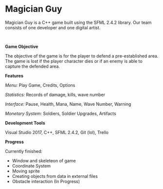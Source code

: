  # Magician Guy
 
 Magician Guy is a C++ game built using the SFML 2.4.2 library. Our team consists of one developer and one digital artist.

<br/>

 **Game Objective**

 
 The objective of the game is for the player to defend a pre-established area. The game is lost if the player character dies or if an enemy is able to capture the defended area.
 <br/>
 
 **Features**
 
 
 *Menu:* Play Game, Credits, Options
 
 *Statistics:* Records of damage, kills, wave number
 
 *Interface:* Pause, Health, Mana, Name, Wave Number, Warning

 *Monetary System:* Soldiers, Soldier Upgrades, Artifacts
 <br/>
 
 **Development Tools**
 
 
 Visual Studio 2017, C++, SFML 2.4.2, Git (lol), Trello
 <br/>
 
**Progress**


Currently finished:

* Window and skeleteon of game
* Coordinate System
* Moving sprite
* Creating objects from data in external files
* Obstacle interaction (In Progress)